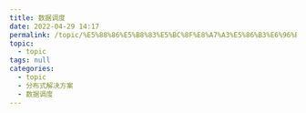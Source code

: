 ```yaml
---
title: 数据调度
date: 2022-04-29 14:17
permalink: /topic/%E5%88%86%E5%B8%83%E5%BC%8F%E8%A7%A3%E5%86%B3%E6%96%B9%E6%A1%88/%E6%95%B0%E6%8D%AE%E8%B0%83%E5%BA%A6
topic: 
  - topic
tags: null
categories: 
  - topic
  - 分布式解决方案
  - 数据调度
---
```

　　
